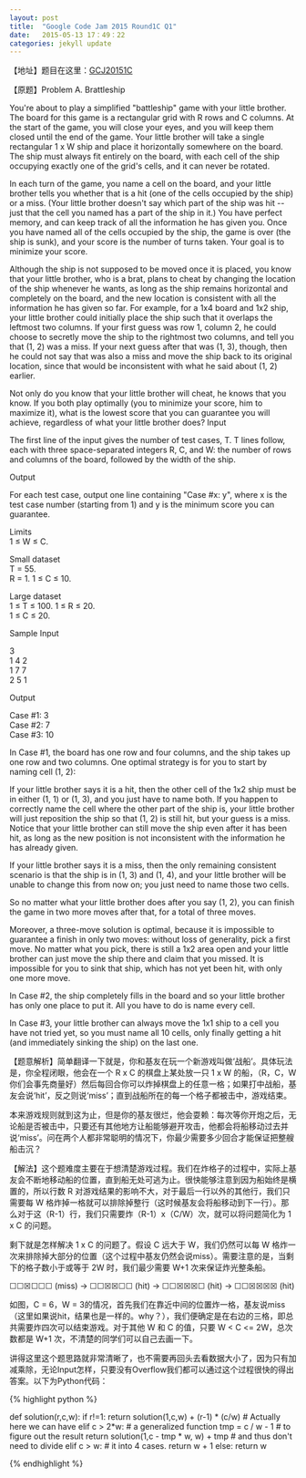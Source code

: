 ```yaml
---
layout: post
title:  "Google Code Jam 2015 Round1C Q1"
date:   2015-05-13 17：49：22
categories: jekyll update
---
```


【地址】题目在这里：[GCJ20151C][question]

【原题】Problem A. Brattleship

You're about to play a simplified "battleship" game with your little brother. The board for this game is a rectangular grid with R rows and C columns. At the start of the game, you will close your eyes, and you will keep them closed until the end of the game. Your little brother will take a single rectangular 1 x W ship and place it horizontally somewhere on the board. The ship must always fit entirely on the board, with each cell of the ship occupying exactly one of the grid's cells, and it can never be rotated.

In each turn of the game, you name a cell on the board, and your little brother tells you whether that is a hit (one of the cells occupied by the ship) or a miss. (Your little brother doesn't say which part of the ship was hit -- just that the cell you named has a part of the ship in it.) You have perfect memory, and can keep track of all the information he has given you. Once you have named all of the cells occupied by the ship, the game is over (the ship is sunk), and your score is the number of turns taken. Your goal is to minimize your score.

Although the ship is not supposed to be moved once it is placed, you know that your little brother, who is a brat, plans to cheat by changing the location of the ship whenever he wants, as long as the ship remains horizontal and completely on the board, and the new location is consistent with all the information he has given so far. For example, for a 1x4 board and 1x2 ship, your little brother could initially place the ship such that it overlaps the leftmost two columns. If your first guess was row 1, column 2, he could choose to secretly move the ship to the rightmost two columns, and tell you that (1, 2) was a miss. If your next guess after that was (1, 3), though, then he could not say that was also a miss and move the ship back to its original location, since that would be inconsistent with what he said about (1, 2) earlier.

Not only do you know that your little brother will cheat, he knows that you know. If you both play optimally (you to minimize your score, him to maximize it), what is the lowest score that you can guarantee you will achieve, regardless of what your little brother does?
Input

The first line of the input gives the number of test cases, T. T lines follow, each with three space-separated integers R, C, and W: the number of rows and columns of the board, followed by the width of the ship.

Output

For each test case, output one line containing "Case #x: y", where x is the test case number (starting from 1) and y is the minimum score you can guarantee.

Limits  
1 ≤ W ≤ C.

Small dataset  
T = 55.  
R = 1.
1 ≤ C ≤ 10.  

Large dataset  
1 ≤ T ≤ 100. 
1 ≤ R ≤ 20.  
1 ≤ C ≤ 20.  

Sample Input   
 
3  
1 4 2  
1 7 7  
2 5 1  

Output  

Case #1: 3  
Case #2: 7  
Case #3: 10  

In Case #1, the board has one row and four columns, and the ship takes up one row and two columns. One optimal strategy is for you to start by naming cell (1, 2):

If your little brother says it is a hit, then the other cell of the 1x2 ship must be in either (1, 1) or (1, 3), and you just have to name both. If you happen to correctly name the cell where the other part of the ship is, your little brother will just reposition the ship so that (1, 2) is still hit, but your guess is a miss. Notice that your little brother can still move the ship even after it has been hit, as long as the new position is not inconsistent with the information he has already given.

If your little brother says it is a miss, then the only remaining consistent scenario is that the ship is in (1, 3) and (1, 4), and your little brother will be unable to change this from now on; you just need to name those two cells.

So no matter what your little brother does after you say (1, 2), you can finish the game in two more moves after that, for a total of three moves.

Moreover, a three-move solution is optimal, because it is impossible to guarantee a finish in only two moves: without loss of generality, pick a first move. No matter what you pick, there is still a 1x2 area open and your little brother can just move the ship there and claim that you missed. It is impossible for you to sink that ship, which has not yet been hit, with only one more move.

In Case #2, the ship completely fills in the board and so your little brother has only one place to put it. All you have to do is name every cell.

In Case #3, your little brother can always move the 1x1 ship to a cell you have not tried yet, so you must name all 10 cells, only finally getting a hit (and immediately sinking the ship) on the last one.

【题意解析】简单翻译一下就是，你和基友在玩一个新游戏叫做‘战船’。具体玩法是，你全程闭眼，他会在一个 R x C 的棋盘上某处放一只 1 x W 的船，（R，C，W 你们会事先商量好）然后每回合你可以炸掉棋盘上的任意一格；如果打中战船，基友会说‘hit’，反之则说‘miss’；直到战船所在的每一个格子都被击中，游戏结束。

本来游戏规则就到这为止，但是你的基友很烂，他会耍赖：每次等你开炮之后，无论船是否被击中，只要还有其他地方让船能够避开攻击，他都会将船移动过去并说‘miss’。问在两个人都非常聪明的情况下，你最少需要多少回合才能保证把整艘船击沉？

【解法】这个题难度主要在于想清楚游戏过程。我们在炸格子的过程中，实际上基友会不断地移动船的位置，直到船无处可逃为止。很快能够注意到因为船始终是横置的，所以行数 R 对游戏结果的影响不大，对于最后一行以外的其他行，我们只需要每 W 格炸掉一格就可以排除掉整行（这时候基友会将船移动到下一行）。那么对于这（R-1）行，我们只需要炸（R-1）x（C/W）次，就可以将问题简化为 1 x C 的问题。

剩下就是怎样解决 1 x C 的问题了。假设 C 远大于 W，我们仍然可以每 W 格炸一次来排除掉大部分的位置（这个过程中基友仍然会说miss）。需要注意的是，当剩下的格子数小于或等于 2W 时，我们最少需要 W+1 次来保证炸光整条船。

☐☐☒☐☐☐ (miss) -> ☐☐☒☒☐☐ (hit) -> ☐☐☒☒☒☐ (hit) -> ☐☐☒☒☒☒ (hit)

如图，C = 6，W = 3的情况，首先我们在靠近中间的位置炸一格，基友说miss（这里如果说hit，结果也是一样的。why？），我们便确定是在右边的三格，即总共需要炸四次可以结束游戏。对于其他 W 和 C 的值，只要 W < C <= 2W，总次数都是 W+1 次，不清楚的同学们可以自己去画一下。

讲得这里这个题思路就非常清晰了，也不需要再回头去看数据大小了，因为只有加减乘除，无论Input怎样，只要没有Overflow我们都可以通过这个过程很快的得出答案。以下为Python代码：

{% highlight python %}

def solution(r,c,w):
	if r!=1:
		return solution(1,c,w) + (r-1) * (c/w)		# Actually here we can have
	elif c > 2*w:						# a generalized function
		tmp = c / w - 1					# to figure out the result
		return solution(1,c - tmp * w, w) + tmp		# and thus don't need to divide
	elif c > w:						# it into 4 cases.
		return w + 1
	else:
		return w

{% endhighlight %}

[question]: https://code.google.com/codejam/contest/4244486/dashboard

